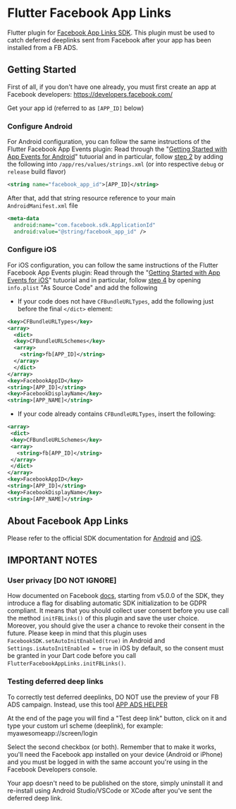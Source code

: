 # Flutter Facebook App Links

Flutter plugin for [Facebook App Links SDK](https://developers.facebook.com/docs/app-ads/deep-linking/). This plugin must be used to catch deferred deeplinks sent from Facebook after your app has been installed from a FB ADS.

## Getting Started

First of all, if you don't have one already, you must first create an app at Facebook developers: https://developers.facebook.com/

Get your app id (referred to as `[APP_ID]` below)


### Configure Android
For Android configuration, you can follow the same instructions of the Flutter Facebook App Events plugin:
Read through the "[Getting Started with App Events for Android](https://developers.facebook.com/docs/app-events/getting-started-app-events-android)" tutuorial and in particular, follow [step 2](https://developers.facebook.com/docs/app-events/getting-started-app-events-android#2--add-your-facebook-app-id) by adding the following into `/app/res/values/strings.xml` (or into respective `debug` or `release` build flavor)

```xml
<string name="facebook_app_id">[APP_ID]</string>
```

After that, add that string resource reference to your main `AndroidManifest.xml` file

```xml
<meta-data
  android:name="com.facebook.sdk.ApplicationId"
  android:value="@string/facebook_app_id" />
```


### Configure iOS
For iOS configuration, you can follow the same instructions of the Flutter Facebook App Events plugin:
Read through the "[Getting Started with App Events for iOS](https://developers.facebook.com/docs/app-events/getting-started-app-events-ios)" tutuorial and in particular, follow [step 4](https://developers.facebook.com/docs/app-events/getting-started-app-events-ios#plist-config) by opening `info.plist` "As Source Code" and add the following


 * If your code does not have `CFBundleURLTypes`, add the following just before the final `</dict>` element:

```xml
<key>CFBundleURLTypes</key>
<array>
  <dict>
  <key>CFBundleURLSchemes</key>
  <array>
    <string>fb[APP_ID]</string>
  </array>
  </dict>
</array>
<key>FacebookAppID</key>
<string>[APP_ID]</string>
<key>FacebookDisplayName</key>
<string>[APP_NAME]</string>
```

 * If your code already contains `CFBundleURLTypes`, insert the following:

 ```xml
<array>
  <dict>
  <key>CFBundleURLSchemes</key>
  <array>
    <string>fb[APP_ID]</string>
  </array>
  </dict>
</array>
<key>FacebookAppID</key>
<string>[APP_ID]</string>
<key>FacebookDisplayName</key>
<string>[APP_NAME]</string>
 ```

 ## About Facebook App Links
 Please refer to the official SDK documentation for [Android](https://developers.facebook.com/docs/app-ads/deep-linking/) and [iOS](https://developers.facebook.com/docs/app-ads/deep-linking/).

 ## IMPORTANT NOTES
 
 ### User privacy [DO NOT IGNORE]

 How documented on Facebook [docs](https://developers.facebook.com/docs/app-ads/deep-linking/), starting from v5.0.0 of the SDK, they introduce a flag for disabling automatic SDK initialization to be GDPR compliant.
 It means that you should collect user consent before you use call the method `initFBLinks()` of this plugin and save the user choice. Moreover, you should give the user a chance to revoke their consent in the future.
 Please keep in mind that this plugin uses `FacebookSDK.setAutoInitEnabled(true)` in Android and `Settings.isAutoInitEnabled = true` in iOS by default, so the consent must be granted in your Dart code before you call `FlutterFacebookAppLinks.initFBLinks()`.


 ### Testing deferred deep links

 To correctly test deferred deeplinks, DO NOT use the preview of your FB ADS campaign.
 Instead, use this tool [APP ADS HELPER](https://developers.facebook.com/tools/app-ads-helper)

 At the end of the page you will find a "Test deep link" button, 
 click on it and type your custom url scheme (deeplink), for example: myawesomeapp://screen/login

 Select the second checkbox (or both). Remember that to make it works, you'll need the Facebook app installed on your device (Android or iPhone) and you must be logged in with the same account you're using in the Facebook Developers console.

 Your app doesn't need to be published on the store, simply uninstall it and re-install using Android Studio/VSCode or XCode after you've sent the deferred deep link.